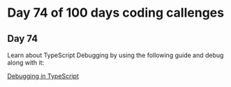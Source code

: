 # Day 74 of 100 days coding callenges

## Day 74
Learn about TypeScript Debugging by using the following guide and debug along with it:


[Debugging in TypeScript](TS-debuging/READM.md)